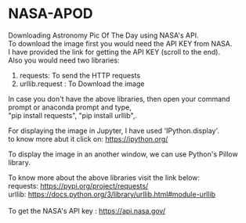 # NASA-APOD
Downloading Astronomy Pic Of The Day using NASA's API.<br>
To download the image first you would need the API KEY from NASA.<br>
I have provided the link for getting the API KEY (scroll to the end).<br>
Also you would need two libraries:<br>
1. requests: To send the HTTP requests<br>
2. urllib.request : To Download the image<br>

In case you don't have the above libraries, then open your command prompt or anaconda prompt and type,<br>
"pip install requests",   "pip install urllib",.<br>

For displaying the image in Jupyter, I have used 'IPython.display'.<br>
to know more abut it click on: https://ipython.org/<br>

To display the image in an another window, we can use Python's Pillow library.<br>

To know more about the above libraries visit the link below:<br>
requests: https://pypi.org/project/requests/  <br>
urllib:  https://docs.python.org/3/library/urllib.html#module-urllib <br><br>
To get the NASA's API key :  https://api.nasa.gov/

